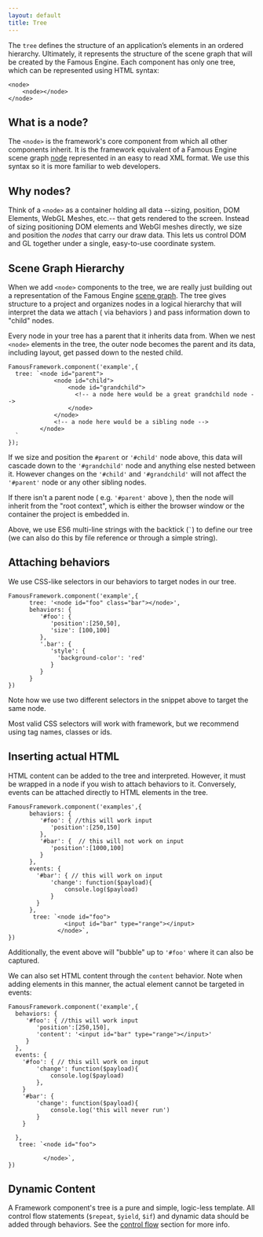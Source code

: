 ```yaml
---
layout: default
title: Tree
---
```


The `tree` defines the structure of an application’s elements in an ordered hierarchy. Ultimately, it represents the structure of the scene graph that will be created by the Famous Engine. Each component has only one tree, which can be represented using HTML syntax:

	<node>
	    <node></node>
	</node>


<h2 id="node">What is a node?</h2>

 The `<node>` is the framework's core component from which all other components inherit. It is the framework equivalent of a Famous Engine scene graph [node]() represented in an easy to read XML format. We use this syntax so it is more familiar to web developers. 

## Why nodes?

Think of a `<node>` as a container holding all data --sizing, position, DOM Elements, WebGL Meshes, etc.-- that gets rendered to the screen. Instead of sizing positioning DOM elements and WebGl meshes directly, we size and position the _nodes_ that carry our draw data. This lets us control DOM and GL together under a single, easy-to-use coordinate system. 

<h2 id="scene-graph">Scene Graph Hierarchy</h2>

When we add `<node>` components to the tree, we are really just building out a representation of the Famous Engine [scene graph](http://famous.org/learn/scene-graph.html). The tree gives structure to a project and organizes nodes in a logical hierarchy that will interpret the data we attach ( via behaviors ) and pass information down to "child" nodes. 

Every node in your tree has a parent that it inherits data from. When we nest `<node>` elements in the tree, the outer node becomes the parent and its data, including layout, get passed down to the nested child. 

    FamousFramework.component('example',{
      tree: `<node id="parent">
                 <node id="child">
                     <node id="grandchild">
                       <!-- a node here would be a great grandchild node -->
                     </node>
                 </node>
                 <!-- a node here would be a sibling node -->
             </node>
      `
    });

If we size and position the `#parent` or `'#child'` node above, this data will cascade down to the `'#grandchild'` node and anything else nested between it. However changes on the `'#child'` and `'#grandchild'` will not affect the `'#parent'` node or any other sibling nodes.

If there isn't a parent node ( e.g. `'#parent'` above ), then the node will inherit from the "root context", which is either the browser window or the container the project is embedded in.

Above, we use ES6 multi-line strings with the backtick (<code>&#96;</code>) to define our tree (we can also do this by file reference or through a simple string).

## Attaching behaviors

We use CSS-like selectors in our behaviors to target nodes in our tree. 

    FamousFramework.component('example',{
          tree: '<node id="foo" class="bar"></node>',
          behaviors: {
             '#foo': {
                'position':[250,50],
                'size': [100,100]
             },
             '.bar': {
                'style': {
                  'background-color': 'red'
                }
             }
          }
    })

Note how we use two different selectors in the snippet above to target the same node.

Most valid CSS selectors will work with framework, but we recommend using tag names, classes or ids. 

## Inserting actual HTML

HTML content can be added to the tree and interpreted. However, it must be wrapped in a node if you wish to attach behaviors to it. Conversely, events can be attached directly to HTML elements in the tree. 

    FamousFramework.component('examples',{
          behaviors: {
             '#foo': { //this will work input
                'position':[250,150]
             },
             '#bar': {  // this will not work on input
                'position':[1000,100] 
             }
          },
          events: {
            '#bar': { // this will work on input
                'change': function($payload){
                    console.log($payload)
                }
            }
          },
           tree: `<node id="foo">
                    <input id="bar" type="range"></input>
                  </node>`,
    })
Additionally, the event above will "bubble" up to `'#foo'` where it can also be captured. 

We can also set HTML content through the `content` behavior. Note when adding elements in this manner, the actual element cannot be targeted in events:

    FamousFramework.component('example',{
      behaviors: {
         '#foo': { //this will work input
            'position':[250,150],
            'content': '<input id="bar" type="range"></input>'
         }
      },
      events: {
        '#foo': { // this will work on input
            'change': function($payload){
                console.log($payload)
            },
        }
        '#bar': {
            'change': function($payload){
                console.log('this will never run')
            }
        }
        
      },
       tree: `<node id="foo">
                
              </node>`,
    })

## Dynamic Content

 A Framework component's tree is a pure and simple, logic-less template. All control flow statements (`$repeat`, `$yield`, `$if`) and dynamic data should be added through behaviors. See the [control flow](control-flow.html) section for more info.


